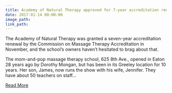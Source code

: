```yaml
---
title: Academy of Natural Therapy approved for 7-year accreditation renewal
date: 2017-01-14 00:00:00
image_path:
link_path:
---
```



The Academy of Natural Therapy was granted a seven-year accreditation renewal by the Commission on Massage Therapy Accreditation in November, and the school’s owners haven’t hesitated to brag about that.

The mom-and-pop massage therapy school, 625 8th Ave., opened in Eaton 28 years ago by Dorothy Mongan, but has been in its Greeley location for 10 years. Her son, James, now runs the show with his wife, Jennifer. They have about 50 teachers on staff...

[Read More](http://www.greeleytribune.com/news/business/academy-of-natural-therapy-approved-for-7-year-accreditation-renewal/)